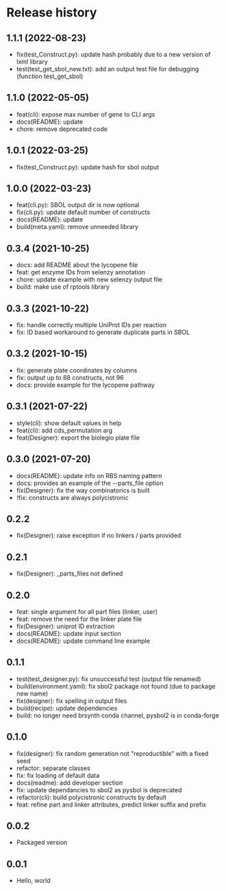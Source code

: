 # Release history

## 1.1.1 (2022-08-23)
- fix(test_Construct.py): update hash probably due to a new version of lxml library
- test(test_get_sbol_new.txt): add an output test file for debugging (function test_get_sbol)

## 1.1.0 (2022-05-05)
- feat(cli): expose max number of gene to CLI args
- docs(README): update
- chore: remove deprecated code

## 1.0.1 (2022-03-25)
- fix(test_Construct.py): update hash for sbol output

## 1.0.0 (2022-03-23)
- feat(cli.py): SBOL output dir is now optional
- fix(cli.py): update default number of constructs
- docs(README): update
- build(meta.yaml): remove unneeded library

## 0.3.4 (2021-10-25)
- docs: add README about the lycopene file
- feat: get enzyme IDs from selenzy annotation
- chore: update example with new selenzy output file
- build: make use of rptools library

## 0.3.3 (2021-10-22)
- fix: handle correctly multiple UniProt IDs per reaction
- fix: ID based workaround to generate duplicate parts in SBOL

## 0.3.2 (2021-10-15)
- fix: generate plate coordinates by columns
- fix: output up to 88 constructs, not 96
- docs: provide example for the lycopene pathway

## 0.3.1 (2021-07-22)
- style(cli): show default values in help
- feat(cli): add cds_permutation arg
- feat(Designer): export the biolegio plate file

## 0.3.0 (2021-07-20)
- docs(README): update info on RBS naming pattern
- docs: provides an example of the --parts_file option
- fix(Designer): fix the way combinatorics is built
- !fix: constructs are always polycistronic

## 0.2.2
- fix(Designer): raise exception if no linkers / parts provided

## 0.2.1
- fix(Designer): _parts_files not defined

## 0.2.0
- feat: single argument for all part files (linker, user)
- feat: remove the need for the linker plate file
- fix(Designer): uniprot ID extraction
- docs(README): update input section
- docs(README): update command line example

## 0.1.1
- test(test_designer.py): fix unsuccessful test (output file renamed)
- build(environment.yaml): fix sbol2 package not found (due to package new name)
- fix(designer): fix spelling in output files
- build(recipe): update dependencies
- build: no longer need brsynth conda channel, pysbol2 is in conda-forge

## 0.1.0
- fix(designer): fix random generation not "reproductible" with a fixed seed
- refactor: separate classes
- fix: fix loading of default data
- docs(readme): add developer section
- fix: update dependancies to sbol2 as pysbol is deprecated
- refactor(cli): build polycistronic constructs by default
- feat: refine part and linker attributes, predict linker suffix and prefix

## 0.0.2
- Packaged version 

## 0.0.1
- Hello, world


